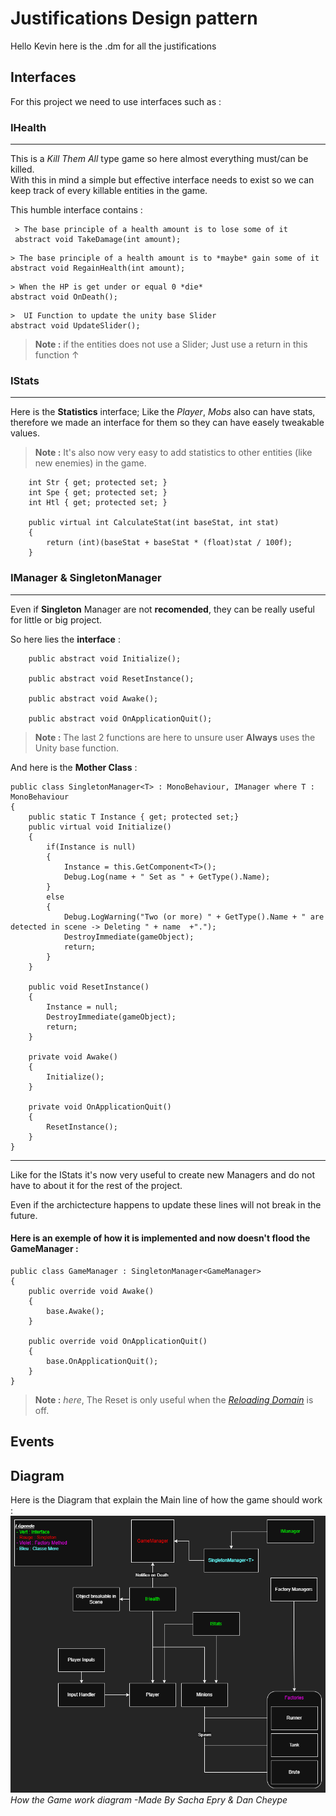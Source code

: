 # Justifications Design pattern

Hello Kevin here is the .dm for all the justifications

## Interfaces

For this project we need to use interfaces such as :

### IHealth
---

This is a *Kill Them All* type game so here almost everything must/can be killed.  
With this in mind a simple but effective interface needs to exist so we can keep track of every killable entities in the game.

This humble interface contains :


``` 
 > The base principle of a health amount is to lose some of it
 abstract void TakeDamage(int amount);
``` 
``` 
> The base principle of a health amount is to *maybe* gain some of it
abstract void RegainHealth(int amount);
``` 
``` 
> When the HP is get under or equal 0 *die* 
abstract void OnDeath();
```
```     
>  UI Function to update the unity base Slider
abstract void UpdateSlider();
```
> **Note :** if the entities does not use a Slider; Just use a return in this function &uarr;

### IStats
---
Here is the **Statistics** interface; Like the *Player*,  *Mobs* also can have stats, therefore we made an interface for them so they can have easely tweakable values.  
> **Note :** It's also now very easy to add statistics to other entities (like new enemies) in the game.

``` 
    int Str { get; protected set; }
    int Spe { get; protected set; }
    int Htl { get; protected set; }

    public virtual int CalculateStat(int baseStat, int stat)
    {
        return (int)(baseStat + baseStat * (float)stat / 100f);
    }
``` 
### IManager & SingletonManager
---
Even if **Singleton** Manager are not **recomended**, they can be really useful for little or big project.

So here lies the **interface** :  

``` 
    public abstract void Initialize();

    public abstract void ResetInstance();

    public abstract void Awake();

    public abstract void OnApplicationQuit();
``` 
> **Note :** The last 2 functions are here to unsure user **Always** uses the Unity base function.

And here is the **Mother Class** :
```
public class SingletonManager<T> : MonoBehaviour, IManager where T : MonoBehaviour
{
    public static T Instance { get; protected set;}
    public virtual void Initialize()
    {
        if(Instance is null)
        {
            Instance = this.GetComponent<T>();
            Debug.Log(name + " Set as " + GetType().Name);
        }
        else
        {
            Debug.LogWarning("Two (or more) " + GetType().Name + " are detected in scene -> Deleting " + name  +".");
            DestroyImmediate(gameObject);
            return;
        }
    }

    public void ResetInstance()
    {
        Instance = null;
        DestroyImmediate(gameObject);
        return;
    }

    private void Awake()
    {
        Initialize();
    }

    private void OnApplicationQuit()
    {
        ResetInstance();
    }
}
```
---
Like for the IStats it's now very useful to create new Managers and do not have to about it for the rest of the project.

Even if the archictecture happens to update these lines will not break in the future.

#### Here is an exemple of how it is implemented and now doesn't flood the GameManager :

```
public class GameManager : SingletonManager<GameManager>
{
    public override void Awake()
    {
        base.Awake();
    }

    public override void OnApplicationQuit()
    {
        base.OnApplicationQuit();
    }
}
```
> **Note :** *here*, The Reset is only useful when the *[Reloading Domain](https://docs.unity3d.com/6000.0/Documentation/Manual/domain-reloading.html "UNITY 6  Reload Domain API")* is off.

## Events


## Diagram 
Here is the Diagram that explain the Main line of how the game should work : 
![How the Game work diagram](Justifications\Justification_Design_Patterns.png)
*How the Game work diagram -Made By Sacha Epry & Dan Cheype*